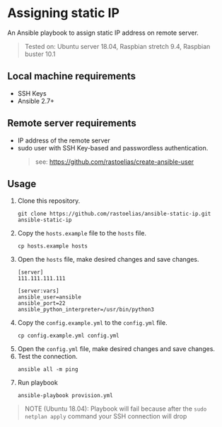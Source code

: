 # Assigning static IP
An Ansible playbook to assign static IP address on remote server.
> Tested on: Ubuntu server 18.04, Raspbian stretch 9.4, Raspbian buster 10.1

## Local machine requirements
* SSH Keys
* Ansible 2.7+

## Remote server requirements
* IP address of the remote server
* sudo user with SSH Key-based and passwordless authentication.
    > see: https://github.com/rastoelias/create-ansible-user

## Usage
1. Clone this repository.
    ```
    git clone https://github.com/rastoelias/ansible-static-ip.git ansible-static-ip
    ```
2. Copy the `hosts.example` file to the `hosts` file.
    ```
    cp hosts.example hosts
    ```
3. Open the `hosts` file, make desired changes and save changes.
    ```
    [server]
    111.111.111.111

    [server:vars]
    ansible_user=ansible
    ansible_port=22
    ansible_python_interpreter=/usr/bin/python3
    ```
4. Copy the `config.example.yml` to the `config.yml` file.
    ```
    cp config.example.yml config.yml
    ```
5. Open the `config.yml` file, make desired changes and save changes.
6. Test the connection.
    ```
    ansible all -m ping
    ```
6. Run playbook
    ```
    ansible-playbook provision.yml
    ```
> NOTE (Ubuntu 18.04): Playbook will fail because after the `sudo netplan apply` command your SSH connection will drop
